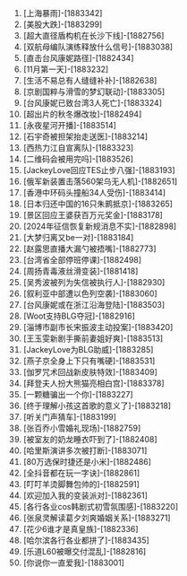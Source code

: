 
1. [上海暴雨]-[1883342]
1. [美股大跌]-[1883299]
1. [超大直径盾构机在长沙下线]-[1882756]
1. [双航母编队演练释放什么信号]-[1883038]
1. [直击台风康妮路径]-[1882434]
1. [11月第一天]-[1883232]
1. [生活不易总有人缝缝补补]-[1882638]
1. [京剧国粹与滑雪的梦幻联动]-[1883305]
1. [台风康妮已致台湾3人死亡]-[1883324]
1. [超出片的秋冬爆改妆]-[1882494]
1. [永夜星河开播]-[1883514]
1. [石宇奇被担架抬走送医]-[1883214]
1. [西热力江自宣离队]-[1883323]
1. [二维码会被用完吗]-[1883526]
1. [JackeyLove回应TES止步八强]-[1883193]
1. [俄军新装置击落560架乌无人机]-[1882651]
1. [香港中环码头撞船34人受伤]-[1883414]
1. [日本归还中国的16只朱鹮抵京]-[1883265]
1. [景区回应王婆获百万元奖金]-[1883178]
1. [2024年征信恢复新规消息不实]-[1882898]
1. [大梦归离又be一对]-[1883184]
1. [赵露思直播大漏勺被捂嘴]-[1882773]
1. [台湾省全部停班停课]-[1882498]
1. [周扬青毒液丝滑变装]-[1881418]
1. [吴秀波被列为失信被执行人]-[1882930]
1. [叙利亚中部遭以色列空袭]-[1883060]
1. [台风康妮或在浙江沿海登陆]-[1883503]
1. [Woot支持BLG夺冠]-[1882916]
1. [淄博市副市长宋振波主动投案]-[1883420]
1. [王玉雯新剧手撕前妻姐好爽]-[1883513]
1. [JackeyLove为BLG助威]-[1883285]
1. [燕子京全身上下只有嘴硬]-[1883531]
1. [伽罗咒术回战新皮肤特效]-[1883409]
1. [拜登夫人扮大熊猫亮相白宫]-[1883378]
1. [一颗糖骗出一个你]-[1883227]
1. [终于理解小孩这首歌的意义了]-[1883218]
1. [听关门声猜车]-[1883199]
1. [张百乔小雪婚礼现场]-[1882759]
1. [被室友的奶龙睡衣吓到了]-[1882408]
1. [哈里斯演讲多次被打断]-[1883071]
1. [80万选保时捷还是小米]-[1882486]
1. [全抖音都在玩一字诀]-[1882861]
1. [叮叮羊烫脚舞包帅的]-[1882591]
1. [欢迎加入我的变装派对]-[1882361]
1. [各行各业cos韩剧式初雪氛围感]-[1883220]
1. [张泉灵解读葛夕刘爽婚姻关系]-[1883271]
1. [花少6谁才是真皇族]-[1882336]
1. [哈尔滨各行各业都拼了]-[1883435]
1. [乐道L60被曝交付混乱]-[1882816]
1. [你说你一直爱我]-[1883001]